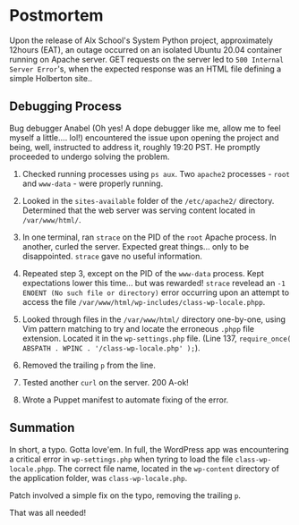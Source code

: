 # Postmortem
Upon the release of Alx School's System Python project, approximately 12hours (EAT), an outage occurred on an isolated Ubuntu 20.04 container running on Apache server. GET requests on the server led to  `500 Internal Server Error`'s, when the expected response was an HTML file defining a simple Holberton site..

## [](https://github.com/Trikcode/alx-system_engineering-devops/tree/main/0x19-postmortem#debugging-process)Debugging Process

Bug debugger Anabel (Oh yes! A dope debugger like me, allow me to feel myself a little.... lol!) encountered the issue upon opening the project and being, well, instructed to address it, roughly 19:20 PST. He promptly proceeded to undergo solving the problem.

1.  Checked running processes using  `ps aux`. Two  `apache2`  processes -  `root`  and  `www-data`  - were properly running.
    
2.  Looked in the  `sites-available`  folder of the  `/etc/apache2/`  directory. Determined that the web server was serving content located in  `/var/www/html/`.
3.  In one terminal, ran  `strace`  on the PID of the  `root`  Apache process. In another, curled the server. Expected great things... only to be disappointed.  `strace`  gave no useful information.
    
4.  Repeated step 3, except on the PID of the  `www-data`  process. Kept expectations lower this time... but was rewarded!  `strace`  revelead an  `-1 ENOENT (No such file or directory)`  error occurring upon an attempt to access the file  `/var/www/html/wp-includes/class-wp-locale.phpp`.
    
5.  Looked through files in the  `/var/www/html/`  directory one-by-one, using Vim pattern matching to try and locate the erroneous  `.phpp`  file extension. Located it in the  `wp-settings.php`  file. (Line 137,  `require_once( ABSPATH . WPINC . '/class-wp-locale.php' );`).
    
6.  Removed the trailing  `p`  from the line.
    
7.  Tested another  `curl`  on the server. 200 A-ok!
    
8.  Wrote a Puppet manifest to automate fixing of the error.
    

## [](https://github.com/Trikcode/alx-system_engineering-devops/tree/main/0x19-postmortem#summation)Summation

In short, a typo. Gotta love'em. In full, the WordPress app was encountering a critical error in  `wp-settings.php`  when tyring to load the file  `class-wp-locale.phpp`. The correct file name, located in the  `wp-content`  directory of the application folder, was  `class-wp-locale.php`.

Patch involved a simple fix on the typo, removing the trailing  `p`.

That was all needed!
